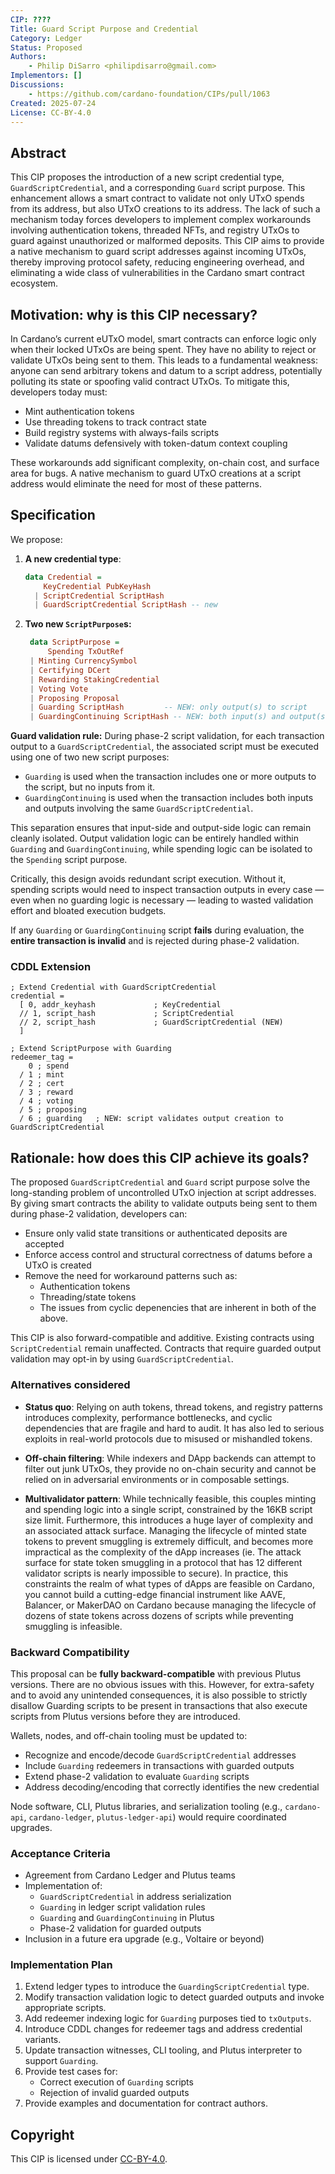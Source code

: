 ```yaml
---
CIP: ????
Title: Guard Script Purpose and Credential
Category: Ledger
Status: Proposed
Authors:
    - Philip DiSarro <philipdisarro@gmail.com>
Implementors: []
Discussions:
    - https://github.com/cardano-foundation/CIPs/pull/1063
Created: 2025-07-24
License: CC-BY-4.0
---
```


## Abstract

This CIP proposes the introduction of a new script credential type, `GuardScriptCredential`, and a corresponding `Guard` script purpose. This enhancement allows a smart contract to validate not only UTxO spends from its address, but also UTxO creations to its address. The lack of such a mechanism today forces developers to implement complex workarounds involving authentication tokens, threaded NFTs, and registry UTxOs to guard against unauthorized or malformed deposits. This CIP aims to provide a native mechanism to guard script addresses against incoming UTxOs, thereby improving protocol safety, reducing engineering overhead, and eliminating a wide class of vulnerabilities in the Cardano smart contract ecosystem.

## Motivation: why is this CIP necessary?

In Cardano’s current eUTxO model, smart contracts can enforce logic only when their locked UTxOs are being spent. They have no ability to reject or validate UTxOs being sent to them. This leads to a fundamental weakness: anyone can send arbitrary tokens and datum to a script address, potentially polluting its state or spoofing valid contract UTxOs. To mitigate this, developers today must:

- Mint authentication tokens
- Use threading tokens to track contract state
- Build registry systems with always-fails scripts
- Validate datums defensively with token-datum context coupling

These workarounds add significant complexity, on-chain cost, and surface area for bugs. A native mechanism to guard UTxO creations at a script address would eliminate the need for most of these patterns.

## Specification
We propose:

1. **A new credential type**:
   ```haskell
   data Credential =
       KeyCredential PubKeyHash
     | ScriptCredential ScriptHash
     | GuardScriptCredential ScriptHash -- new
   ```
2. **Two new `ScriptPurpose`s:**
   ```haskell
    data ScriptPurpose =
        Spending TxOutRef
    | Minting CurrencySymbol
    | Certifying DCert
    | Rewarding StakingCredential
    | Voting Vote
    | Proposing Proposal
    | Guarding ScriptHash         -- NEW: only output(s) to script
    | GuardingContinuing ScriptHash -- NEW: both input(s) and output(s)
   ```

**Guard validation rule:**
During phase-2 script validation, for each transaction output to a `GuardScriptCredential`, the associated script must be executed using one of two new script purposes:

- `Guarding` is used when the transaction includes one or more outputs to the script, but no inputs from it.
- `GuardingContinuing` is used when the transaction includes both inputs and outputs involving the same `GuardScriptCredential`.

This separation ensures that input-side and output-side logic can remain cleanly isolated. Output validation logic can be entirely handled within `Guarding` and `GuardingContinuing`, while spending logic can be isolated to the `Spending` script purpose.

Critically, this design avoids redundant script execution. Without it, spending scripts would need to inspect transaction outputs in every case — even when no guarding logic is necessary — leading to wasted validation effort and bloated execution budgets.

If any `Guarding` or `GuardingContinuing` script **fails** during evaluation, the **entire transaction is invalid** and is rejected during phase-2 validation.

### CDDL Extension

```cddl
; Extend Credential with GuardScriptCredential
credential = 
  [ 0, addr_keyhash             ; KeyCredential
  // 1, script_hash             ; ScriptCredential
  // 2, script_hash             ; GuardScriptCredential (NEW)
  ]

; Extend ScriptPurpose with Guarding
redeemer_tag =
    0 ; spend    
  / 1 ; mint     
  / 2 ; cert     
  / 3 ; reward   
  / 4 ; voting   
  / 5 ; proposing
  / 6 ; guarding   ; NEW: script validates output creation to GuardScriptCredential
```

## Rationale: how does this CIP achieve its goals?

The proposed `GuardScriptCredential` and `Guard` script purpose solve the long-standing problem of uncontrolled UTxO injection at script addresses. By giving smart contracts the ability to validate outputs being sent to them during phase-2 validation, developers can:

- Ensure only valid state transitions or authenticated deposits are accepted
- Enforce access control and structural correctness of datums before a UTxO is created
- Remove the need for workaround patterns such as:
  - Authentication tokens
  - Threading/state tokens
  - The issues from cyclic depenencies that are inherent in both of the above. 

This CIP is also forward-compatible and additive. Existing contracts using `ScriptCredential` remain unaffected. Contracts that require guarded output validation may opt-in by using `GuardScriptCredential`.

### Alternatives considered

- **Status quo**: Relying on auth tokens, thread tokens, and registry patterns introduces complexity, performance bottlenecks, and cyclic dependencies that are fragile and hard to audit. It has also led to serious exploits in real-world protocols due to misused or mishandled tokens.

- **Off-chain filtering**: While indexers and DApp backends can attempt to filter out junk UTxOs, they provide no on-chain security and cannot be relied on in adversarial environments or in composable settings.

- **Multivalidator pattern**: While technically feasible, this couples minting and spending logic into a single script, constrained by the 16KB script size limit. Furthermore, this introduces a huge layer of complexity and an associated attack surface. Managing the lifecycle of minted state tokens to prevent smuggling is extremely difficult, and becomes more impractical as the complexity of the dApp increases (ie. The attack surface for state token smuggling in a protocol that has 12 different validator scripts is nearly impossible to secure). In practice, this constraints the realm of what types of dApps are feasible on Cardano, you cannot build a cutting-edge financial instrument like AAVE, Balancer, or MakerDAO on Cardano because managing the lifecycle of dozens of state tokens across dozens of scripts while preventing smuggling is infeasible. 

### Backward Compatibility

This proposal can be **fully backward-compatible** with previous Plutus versions. There are no obvious issues with this. However, for extra-safety and to avoid any 
unintended consequences, it is also possible to strictly disallow Guarding scripts to be present in transactions that also execute scripts from Plutus versions before they
are introduced.

Wallets, nodes, and off-chain tooling must be updated to:
- Recognize and encode/decode `GuardScriptCredential` addresses
- Include `Guarding` redeemers in transactions with guarded outputs
- Extend phase-2 validation to evaluate `Guarding` scripts
- Address decoding/encoding that correctly identifies the new credential

Node software, CLI, Plutus libraries, and serialization tooling (e.g., `cardano-api`, `cardano-ledger`, `plutus-ledger-api`) would require coordinated upgrades.


### Acceptance Criteria

- Agreement from Cardano Ledger and Plutus teams
- Implementation of:
  - `GuardScriptCredential` in address serialization
  - `Guarding` in ledger script validation rules
  - `Guarding` and `GuardingContinuing` in Plutus
  - Phase-2 validation for guarded outputs
- Inclusion in a future era upgrade (e.g., Voltaire or beyond)

### Implementation Plan

1. Extend ledger types to introduce the `GuardingScriptCredential` type. 
2. Modify transaction validation logic to detect guarded outputs and invoke appropriate scripts.
3. Add redeemer indexing logic for `Guarding` purposes tied to `txOutputs`.
4. Introduce CDDL changes for redeemer tags and address credential variants.
5. Update transaction witnesses, CLI tooling, and Plutus interpreter to support `Guarding`.
6. Provide test cases for:
   - Correct execution of `Guarding` scripts
   - Rejection of invalid guarded outputs
7. Provide examples and documentation for contract authors.

## Copyright

This CIP is licensed under [CC-BY-4.0](https://creativecommons.org/licenses/by/4.0/legalcode).
